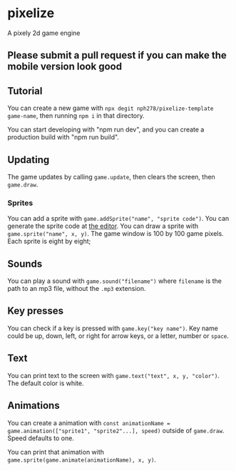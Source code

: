 # pixelize

A pixely 2d game engine

## Please submit a pull request if you can make the mobile version look good

## Tutorial

You can create a new game with `npx degit nph278/pixelize-template game-name`, then running `npm i` in that directory.

You can start developing with "npm run dev", and you can create a production build with "npm run build".

## Updating

The game updates by calling `game.update`, then clears the screen, then `game.draw`.

### Sprites

You can add a sprite with `game.addSprite("name", "sprite code")`. You can generate the sprite code at [the editor](https://pixelizer.netlify.app/site/editor.html). You can draw a sprite with `game.sprite("name", x, y)`. The game window is 100 by 100 game pixels. Each sprite is eight by eight;

## Sounds

You can play a sound with `game.sound("filename")` where `filename` is the path to an mp3 file, without the `.mp3` extension.

## Key presses

You can check if a key is pressed with `game.key("key name")`. Key name could be up, down, left, or right for arrow keys, or a letter, number or `space`.

## Text

You can print text to the screen with `game.text("text", x, y, "color")`. The default color is white.

## Animations

You can create a animation with `const animationName = game.animation(["sprite1", "sprite2"...], speed)` outside of `game.draw`. Speed defaults to one.

You can print that animation with `game.sprite(game.animate(animationName), x, y)`.
